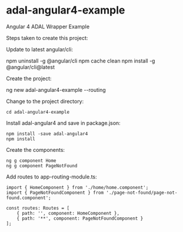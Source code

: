 # adal-angular4-example
Angular 4 ADAL Wrapper Example

Steps taken to create this project:

Update to latest angular/cli:

npm uninstall -g @angular/cli
npm cache clean
npm install -g @angular/cli@latest

Create the project:

ng new adal-angular4-example --routing

Change to the project directory:

    cd adal-angular4-example

Install adal-angular4 and save in package.json:

    npm install -save adal-angular4
    npm install

Create the components:

    ng g component Home
    ng g component PageNotFound

Add routes to app-routing-module.ts:

    import { HomeComponent } from './home/home.component';
    import { PageNotFoundComponent } from './page-not-found/page-not-found.component';

    const routes: Routes = [
        { path: '', component: HomeComponent },
        { path: '**', component: PageNotFoundComponent }
    ];







